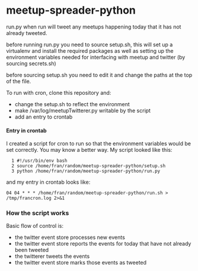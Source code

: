 meetup-spreader-python
======================

run.py when run will tweet any meetups happening today that it has not already
tweeted.

before running run.py you need to source setup.sh, this will set up a
virtualenv and install the required packages as well as setting up the
environment variables needed for interfacing with meetup and twitter (by
sourcing secrets.sh)

before sourcing setup.sh you need to edit it and change the paths at the top of
the file.

To run with cron, clone this repository and:
* change the setup.sh to reflect the environment
* make /var/log/meetupTwitterer.py writable by the script
* add an entry to crontab

#### Entry in crontab
I created a script for cron to run so that the environment variables would be
set correctly. You may know a better way. My script looked like this:
```
  1 #!/usr/bin/env bash
  2 source /home/fran/random/meetup-spreader-python/setup.sh
  3 python /home/fran/random/meetup-spreader-python/run.py
```

and my entry in crontab looks like:
```
04 04 * * * /home/fran/random/meetup-spreader-python/run.sh > /tmp/francron.log 2>&1
```

### How the script works
Basic flow of control is:
* the twitter event store processes new events
* the twitter event store reports the events for today that have not already been
tweeted
* the twitterer tweets the events
* the twitter event store marks those events as tweeted
